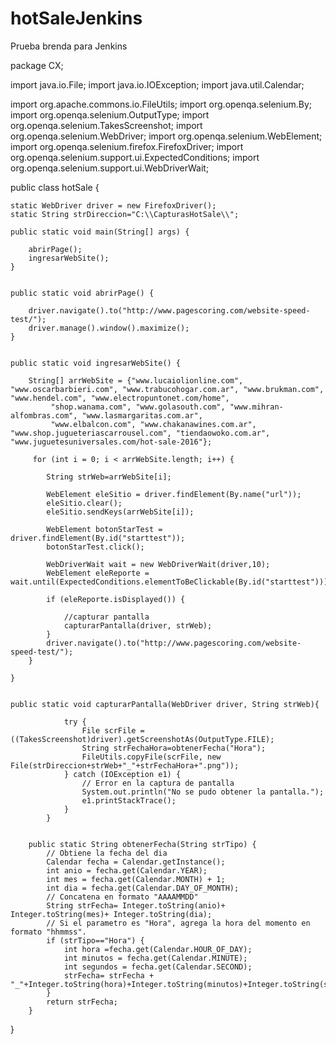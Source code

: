 # hotSaleJenkins
Prueba brenda para Jenkins

package CX;

import java.io.File;
import java.io.IOException;
import java.util.Calendar;

import org.apache.commons.io.FileUtils;
import org.openqa.selenium.By;
import org.openqa.selenium.OutputType;
import org.openqa.selenium.TakesScreenshot;
import org.openqa.selenium.WebDriver;
import org.openqa.selenium.WebElement;
import org.openqa.selenium.firefox.FirefoxDriver;
import org.openqa.selenium.support.ui.ExpectedConditions;
import org.openqa.selenium.support.ui.WebDriverWait;


public class hotSale {	
		
	static WebDriver driver = new FirefoxDriver();	
	static String strDireccion="C:\\CapturasHotSale\\";
	
	public static void main(String[] args) {
		
		abrirPage();		
		ingresarWebSite();	
	}
	
	
	public static void abrirPage() {	
				
		driver.navigate().to("http://www.pagescoring.com/website-speed-test/");
		driver.manage().window().maximize();
	}
	
		
	public static void ingresarWebSite() {	
		
		String[] arrWebSite = {"www.lucaiolionline.com", "www.oscarbarbieri.com", "www.trabucohogar.com.ar", "www.brukman.com", "www.hendel.com", "www.electropuntonet.com/home",
			 "shop.wanama.com", "www.golasouth.com", "www.mihran-alfombras.com", "www.lasmargaritas.com.ar",
			 "www.elbalcon.com", "www.chakanawines.com.ar", "www.shop.jugueteriascarrousel.com", "tiendaowoko.com.ar", "www.juguetesuniversales.com/hot-sale-2016"};
		 
		 for (int i = 0; i < arrWebSite.length; i++) {
			 
			String strWeb=arrWebSite[i];
			
			WebElement eleSitio = driver.findElement(By.name("url"));
			eleSitio.clear();
			eleSitio.sendKeys(arrWebSite[i]);
			
			WebElement botonStarTest = driver.findElement(By.id("starttest"));
			botonStarTest.click();
			
			WebDriverWait wait = new WebDriverWait(driver,10);
			WebElement eleReporte = wait.until(ExpectedConditions.elementToBeClickable(By.id("starttest")));
				
			if (eleReporte.isDisplayed()) {		
				
				//capturar pantalla
				capturarPantalla(driver, strWeb);
			}			
			driver.navigate().to("http://www.pagescoring.com/website-speed-test/");			
		}
		 
	}
	
	
	public static void capturarPantalla(WebDriver driver, String strWeb){	
				
				try {			
					File scrFile = ((TakesScreenshot)driver).getScreenshotAs(OutputType.FILE);
					String strFechaHora=obtenerFecha("Hora");
					FileUtils.copyFile(scrFile, new File(strDireccion+strWeb+"_"+strFechaHora+".png"));
				} catch (IOException e1) {
					// Error en la captura de pantalla
					System.out.println("No se pudo obtener la pantalla.");
					e1.printStackTrace();
				}	
			}
		
		
		public static String obtenerFecha(String strTipo) {
			// Obtiene la fecha del dia
			Calendar fecha = Calendar.getInstance();
	    	int anio = fecha.get(Calendar.YEAR);
	    	int mes = fecha.get(Calendar.MONTH) + 1;
	    	int dia = fecha.get(Calendar.DAY_OF_MONTH);
	    	// Concatena en formato "AAAAMMDD"
	    	String strFecha= Integer.toString(anio)+ Integer.toString(mes)+ Integer.toString(dia);
	    	// Si el parametro es "Hora", agrega la hora del momento en formato "hhmmss".
			if (strTipo=="Hora") {
		       	int hora =fecha.get(Calendar.HOUR_OF_DAY);
		    	int minutos = fecha.get(Calendar.MINUTE);
		    	int segundos = fecha.get(Calendar.SECOND);
		    	strFecha= strFecha + "_"+Integer.toString(hora)+Integer.toString(minutos)+Integer.toString(segundos);
			}		
			return strFecha;
		}

		
}
